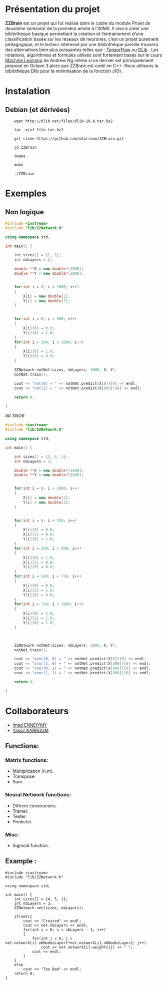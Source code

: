 # Présentation du projet

**ZZBrain** est un projet qui fut réalisé dans le cadre du module *Projet de deuxième semestre* de la première année à l’*ISIMA*. Il vise à créer une bibliothèque basique permettant la création et l’entrainement d’une classification basée sur les réseaux de neurones, c’est un projet purement pédagogique, et le lecteur intéressé par une bibliothéque pareille trouvera des alternatives bien plus puissantes
telles que : [TensorFlow](https://www.tensorflow.org/) ou [DLib](http://dlib.net/) . Les notations, algorithmes et formules utilisés sont fortement basés sur le cours [Machine Learning](https://www.coursera.org/learn/machine-learning) de Andrew Ng même si ce dernier est principalement proposé en Octave 3 alors que ZZBrain est codé en C++.
Nous utilisons la biblothéque Dlib pour la minimisation de la fonction J(Θ) .

# Instalation

## Debian (et dérivées)


```
    wget http://dlib.net/files/dlib-19.4.tar.bz2

    tar -xjvf file.tar.bz2

    git clone https://github.com/ukarroum/ZZBrain.git

    cd ZZBrain

    cmake .

    make

    ./ZZBrain
```

# Exemples

## Non logique

```cpp
#include <iostream>
#include "lib/ZZNetwork.h"

using namespace std;

int main() {

	int sizes[] = {1, 1};
	int nbLayers = 2;

	double **X = new double*[1000];
	double **Y = new double*[1000];


	for(int i = 0; i < 1000; i++)
	{
		X[i] = new double[1];
		Y[i] = new double[1];
	}


	for(int i = 0; i < 500; i++)
	{
		X[i][0] = 0.0;
		Y[i][0] = 1.0;
	}
	for(int i = 500; i < 1000; i++)
	{
		X[i][0] = 1.0;
		Y[i][0] = 0.0;
	}

	ZZNetwork notNet(sizes, nbLayers, 1000, X, Y);
	notNet.train();

	cout << "not(0) = " << notNet.predict(X[0])[0] << endl;
	cout << "not(1) = " << notNet.predict(X[999])[0] << endl;

    return 0;

}
```

## XNOR

```cpp
#include <iostream>
#include "lib/ZZNetwork.h"

using namespace std;

int main() {

	int sizes[] = {2, 4, 1};
	int nbLayers = 3;

	double **X = new double*[1000];
	double **Y = new double*[1000];


	for(int i = 0; i < 1000; i++)
	{
		X[i] = new double[2];
		Y[i] = new double[2];
	}


	for(int i = 0; i < 250; i++)
	{
		X[i][0] = 0.0;
		X[i][1] = 0.0;
		Y[i][0] = 1.0;
	}
	for(int i = 250; i < 500; i++)
	{
		X[i][0] = 1.0;
		X[i][1] = 0.0;
		Y[i][0] = 0.0;
	}
	for(int i = 500; i < 750; i++)
	{
		X[i][0] = 0.0;
		X[i][1] = 1.0;
		Y[i][0] = 0.0;
	}
	for(int i = 750; i < 1000; i++)
	{
		X[i][0] = 1.0;
		X[i][1] = 1.0;
		Y[i][0] = 1.0;
	}



	ZZNetwork notNet(sizes, nbLayers, 1000, X, Y);
	notNet.train();

	cout << "xnor(0, 0) = " << notNet.predict(X[0])[0] << endl;
	cout << "xnor(1, 0) = " << notNet.predict(X[300])[0] << endl;
	cout << "xnor(0, 1) = " << notNet.predict(X[600])[0] << endl;
	cout << "xnor(1, 1) = " << notNet.predict(X[900])[0] << endl;

    return 0;

}
```

# Collaborateurs

* [Imad ENNEIYMY](https://github.com/maddxyz)
* [Yassir KARROUM](https://github.com/ukarroum)

## Functions:
### Matrix functions:
* Multiplication (n,m).
* Transpose.
* Sum.

### Neural Network functions:
* Diffrent constructors.
* Trainer.
* Tester.
* Predicter.

### Misc:
* Sigmoid function.

## Example :

```
#include <iostream>
#include "lib/ZZNetwork.h"

using namespace std;

int main() {
    int sizes[] = {4, 5, 1};
    int nbLayers = 3;
    ZZNetwork net(sizes, nbLayers);

    if(net){
        cout << "Created" << endl;
        cout << net.nbLayers << endl;
        for(int i = 0; i < nbLayers - 1; i++)
        {
            for(int j = 0; j < net.network[i].nbNodesLayer1*net.network[i].nbNodesLayer2; j++)
                cout << net.network[i].weights[j] << " ";
            cout << endl;
        }
    }
    else
        cout << "Too Bad" << endl;
    return 0;
}
```
